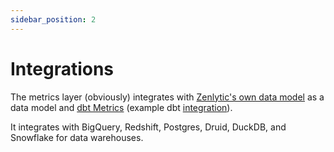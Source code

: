 ```yaml
---
sidebar_position: 2
---
```


# Integrations

The metrics layer (obviously) integrates with [Zenlytic's own data model](../../4_data_modeling/1_data_modeling.md) as a data model and [dbt Metrics](https://docs.getdbt.com/docs/building-a-dbt-project/metrics) (example dbt [integration](https://github.com/Zenlytic/jaffle_shop)).

It integrates with BigQuery, Redshift, Postgres, Druid, DuckDB, and Snowflake for data warehouses.

